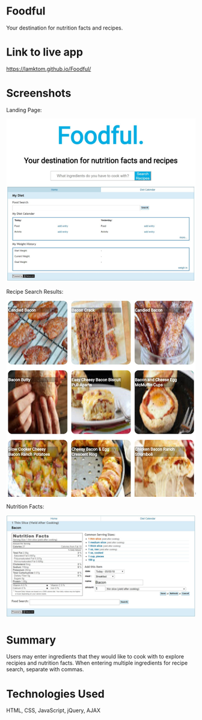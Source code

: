 # Foodful
Your destination for nutrition facts and recipes.

# Link to live app
https://lamktom.github.io/Foodful/

# Screenshots
Landing Page: 

![Landing page](Screenshots/foodful-landing-page.JPG)

Recipe Search Results: 

![Recipe results](Screenshots/foodful-recipe-search.JPG)

Nutrition Facts: 

![Nutrition facts](Screenshots/foodful-nutrition-facts.JPG)

# Summary
Users may enter ingredients that they would like to cook with to explore recipies and nutrition facts. When entering multiple ingredients for recipe search, separate with commas.

# Technologies Used 
HTML, CSS, JavaScript, jQuery, AJAX

